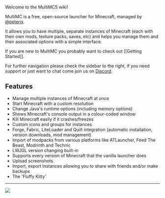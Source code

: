 Welcome to the MultiMC5 wiki!

MultiMC is a free, open-source launcher for Minecraft, managed by [@peterix](https://mastodon.gamedev.place/@peterix).

It allows you to have multiple, separate instances of Minecraft (each with their own mods, texture packs, saves, etc) and helps you manage them and their associated options with a simple interface.

If you are new to MultiMC you probably want to check out [[Getting Started]].

For further navigation please check the sidebar to the right, if you need support or just want to chat come join us on [Discord](https://discord.gg/multimc).

## Features
* Manage multiple instances of Minecraft at once
* Start Minecraft with a custom resolution
* Change Java's runtime options (including memory options)
* Shows Minecraft's console output in a colour-coded window
* Kill Minecraft easily if it crashes/freezes
* Custom icons and groups for instances
* Forge, Fabric, LiteLoader and Quilt integration (automatic installation, version downloads, mod management)
* Import of modpacks from various platforms like ATLauncher, Feed The Beast, Modrinth and Technic
* LWJGL version changing built-in
* Supports every version of Minecraft that the vanilla launcher does
* Upload screenshots
* Import, export Instances allowing you to share with friends and/or make backups
* The 'Fluffy Kitty'

***

![](https://github.com/MultiMC/MultiMC5/raw/develop/application/resources/backgrounds/catbgrnd2.png)
